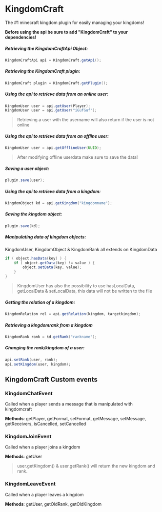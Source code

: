 # KingdomCraft
The #1 minecraft kingdom plugin for easily managing your kingdoms!

**__Before using the api be sure to add "KingdomCraft" to your dependencies!__**

##### Retrieving the **KingdomCraftApi** Object:
```java
KingdomCraftApi api = KingdomCraft.getApi();
```

##### Retrieving the **KingdomCraft** plugin:
```java
KingdomCraft plugin = KingdomCraft.getPlugin();
```

##### Using the api to retrieve data from an online user:
```java
KingdomUser user = api.getUser(Player);
KingdomUser user = api.getUser("iGufGuf");
```
> Retrieving a user with the username will also return if the user is not online


##### Using the api to retrieve data from an offline user:
```java
KingdomUser user = api.getOfflineUser(UUID);
```
> After modifying offline userdata make sure to save the data!


##### Saving a user object:
```java
plugin.save(user);
```

##### Using the api to retrieve data from a kingdom:
```java
KingdomObject kd = api.getKingdom("kingdomname");
```

##### Saving the kingdom object:
```java
plugin.save(kd);
```

##### Manipulating data of kingdom objects:
KingdomUser, KingdomObject & KingdomRank all extends on KingdomData
```java
if ( object.hasData(key) ) {
    if ( object.getData(key) != value ) {
        object.setData(key, value);
    }
}
```
> KingdomUser has also the possibility to use hasLocalData, getLocalData & setLocalData, this data will not be written to the file

##### Getting the relation of a kingdom:
```java
KingdomRelation rel = api.getRelation(kingdom, targetkingdom);
```

##### Retrieving a kingdomrank from a kingdom
```java
KingdomRank rank = kd.getRank("rankname");
```

##### Changing the rank/kingdom of a user:
```java
api.setRank(user, rank);
api.setKingdom(user, kingdom);
```

KingdomCraft Custom events
---

### KingdomChatEvent
Called when a player sends a message that is manipulated with kingdomcraft

**Methods**: 
getPlayer, getFormat, setFormat, getMessage, setMessage, getReceivers, isCancelled, setCancelled

### KingdomJoinEvent
Called when a player joins a kingdom

**Methods**: 
getUser
> user.getKingdom() & user.getRank() will return the new kingdom and rank.

### KingdomLeaveEvent
Called when a player leaves a kingdom

**Methods**: 
getUser, getOldRank, getOldKingdom
